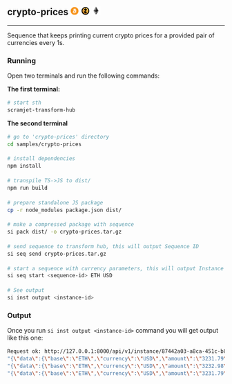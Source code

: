 ## crypto-prices  ![bitcoin](../../images/bitcoin1.png) ![zcash](../../images/zcash1.png) ![ethereum](../../images/etherum1.png)


---

Sequence that keeps printing current crypto prices for a provided pair of currencies every 1s.

### Running
Open two terminals and run the following commands:

**The first terminal:**
```bash
# start sth
scramjet-transform-hub
```

**The second terminal**

```bash
# go to 'crypto-prices' directory
cd samples/crypto-prices

# install dependencies
npm install

# transpile TS->JS to dist/
npm run build

# prepare standalone JS package
cp -r node_modules package.json dist/

# make a compressed package with sequence
si pack dist/ -o crypto-prices.tar.gz

# send sequence to transform hub, this will output Sequence ID
si seq send crypto-prices.tar.gz

# start a sequence with currency parameters, this will output Instance ID
si seq start <sequence-id> ETH USD

# See output
si inst output <instance-id>
```

### Output

Once you run `si inst output <instance-id>` command you will get output like this one:

```bash
Request ok: http://127.0.0.1:8000/api/v1/instance/87442a03-a8ca-451c-b89f-d5371774c2f3/output status: 200 OK
"{\"data\":{\"base\":\"ETH\",\"currency\":\"USD\",\"amount\":\"3231.79\"}}"
"{\"data\":{\"base\":\"ETH\",\"currency\":\"USD\",\"amount\":\"3232.98\"}}"
"{\"data\":{\"base\":\"ETH\",\"currency\":\"USD\",\"amount\":\"3231.79\"}}"
```
